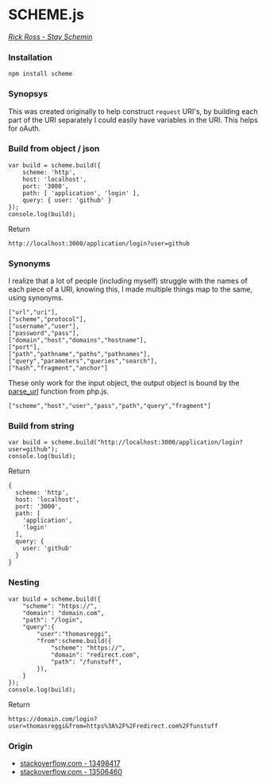 # SCHEME.js

_[Rick Ross - Stay Schemin](http://www.youtube.com/watch?v=-6ebutx-Fww)_

### Installation

	npm install scheme

### Synopsys

This was created originally to help construct `request` URI's, by building each part of the URI separately I could easily have variables in the URI. This helps for oAuth.

### Build from object / json

	var build = scheme.build({
	    scheme: 'http',
	    host: 'localhost',
	    port: '3000',
	    path: [ 'application', 'login' ],
	    query: { user: 'github' }
	});
	console.log(build);

Return


	http://localhost:3000/application/login?user=github

### Synonyms

I realize that a lot of people (including myself) struggle with the names of each piece of a URI, knowing this, I made multiple things map to the same, using synonyms.

	["url","uri"],
	["scheme","protocol"],
	["username","user"],
	["password","pass"],
	["domain","host","domains","hostname"],
	["port"],
	["path","pathname","paths","pathnames"],
	["query","parameters","queries","search"],
	["hash","fragment","anchor"]
	
These only work for the input object, the output object is bound by the [parse_url](http://phpjs.org/functions/parse_url/) function from php.js.

	["scheme","host","user","pass","path","query","fragment"]
	
### Build from string

	var build = scheme.build("http://localhost:3000/application/login?user=github");
	console.log(build);	

Return 

	{
	  scheme: 'http',
	  host: 'localhost',
	  port: '3000',
	  path: [
	    'application',
	    'login'
	  ],
	  query: {
	    user: 'github'
	  }
	}

### Nesting

	var build = scheme.build({
	    "scheme": "https://",
	    "domain": "domain.com",
	    "path": "/login",
	    "query":{
	        "user":"thomasreggi",
	        "from":scheme.build({
	            "scheme": "https://",
	            "domain": "redirect.com",
	            "path": "/funstuff",
	        }),
	    }
	});
	console.log(build);

Return

	https://domain.com/login?user=thomasreggi&from=https%3A%2F%2Fredirect.com%2Ffunstuff

### Origin

* [stackoverflow.com - 13498417](http://stackoverflow.com/questions/13498417/build-urls-from-json)
* [stackoverflow.com - 13506460](http://stackoverflow.com/questions/13506460/how-to-extract-the-host-from-a-url-in-javascript/13506482#13506482)
